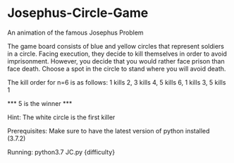 # Josephus-Circle-Game
An animation of the famous Josephus Problem

The game board consists of blue and yellow circles that represent
soldiers in a circle. Facing execution, they decide to kill themselves
in order to avoid imprisonment. However, you decide that you would
rather face prison than face death. Choose a spot in the circle to
stand where you will avoid death. 

The kill order for n=6 is as follows:
1 kills 2,
3 kills 4,
5 kills 6,
1 kills 3,
5 kills 1

*** 5 is the winner ***

Hint: The white circle is the first killer

Prerequisites:
Make sure to have the latest version of python installed (3.7.2)

Running:
python3.7 JC.py {difficulty}
